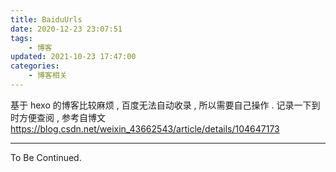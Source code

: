 ```yaml
---
title: BaiduUrls
date: 2020-12-23 23:07:51
tags:
	- 博客
updated: 2021-10-23 17:47:00
categories:
	- 博客相关
---
```


基于 hexo 的博客比较麻烦 , 百度无法自动收录 , 所以需要自己操作 . 记录一下到时方便查阅 , 参考自博文 https://blog.csdn.net/weixin_43662543/article/details/104647173

<!-- more -->

---

To Be Continued.

<!-- Q.E.D. -->